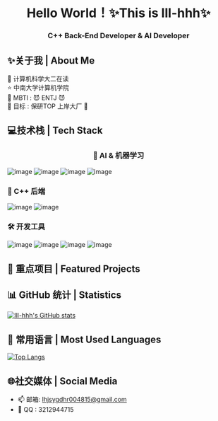 # <center> Hello World！✨This is lll-hhh✨ </center> 
### <center>C++ Back-End Developer & AI Developer</center>

## ✨关于我 | About Me
🚀 计算机科学大二在读 <br>
⭐ 中南大学计算机学院 <br>
🎁 MBTI : 😈 ENTJ 😈<br>
🎯 目标 : 保研TOP 上岸大厂 💪<br>
## 💻技术栈 | Tech Stack
### <center>🤖 AI & 机器学习</center>
![image](https://github.com/user-attachments/assets/49980806-8f52-4acc-9880-68fd0e8ea7dd)
![image](https://github.com/user-attachments/assets/35500ac3-3b7e-45bc-8c2c-ab0a78031d77)
![image](https://github.com/user-attachments/assets/ac733573-3c4f-4efb-a4c2-99b25d4cc8a4)
![image](https://github.com/user-attachments/assets/635b863a-6280-46ff-b12b-11500dc9ed43)
### 🌱 C++ 后端
![image](https://github.com/user-attachments/assets/07f0cdf5-b488-4c02-82ab-40819f9b2b0a)
![image](https://github.com/user-attachments/assets/bacc4e0c-1f82-4eee-bdf5-ec1bec578cc0)

### 🛠️ 开发工具
![image](https://github.com/user-attachments/assets/6dd07f38-de3d-4d6b-9e85-4d515f8e60ac)
![image](https://github.com/user-attachments/assets/eea577d0-97b2-4507-8711-d4cad889a8e9)
![image](https://github.com/user-attachments/assets/d1cd2a0d-466e-46d5-919f-f6ceff75b1e9)
![image](https://github.com/user-attachments/assets/29df1fa6-f915-4de1-8317-9f7fce37d443)
## 🚀 重点项目 | Featured Projects
## 📊 GitHub 统计 | Statistics
[![lll-hhh's GitHub stats](https://github-readme-stats.vercel.app/api?username=lll-hhh&show_icons=true&theme=radical&include_all_commits=true&count_private=true&cache_seconds=3600)](https://github.com/lll-hhh)

## 🎁 常用语言 | Most Used Languages
[![Top Langs](https://github-readme-stats.vercel.app/api/top-langs/?username=lll-hhh&layout=compact&theme=dark&cache_seconds=3600)](https://github.com/lll-hhh)
## 🌐社交媒体 | Social Media
* 📫 邮箱: lhjsygdhr004815@gmail.com
* 📱 QQ : 3212944715

<!---
lll-hhh/lll-hhh is a ✨ special ✨ repository because its `README.md` (this file) appears on your GitHub profile.
You can click the Preview link to take a look at your changes.
--->

